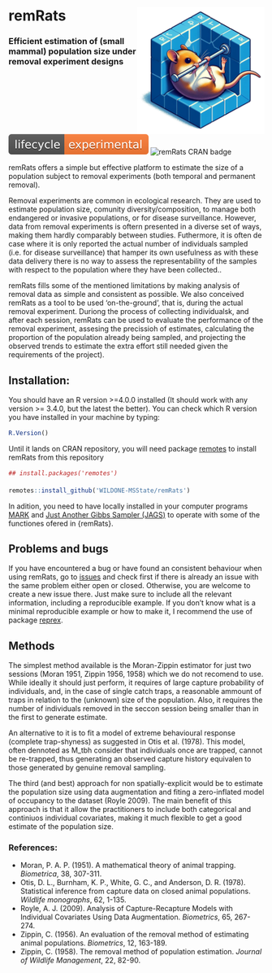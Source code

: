 
# remRats <img src='man/figures/logo.png' align="right" height="250" />

### Efficient estimation of (small mammal) population size under removal experiment designs

![remRats lifecycle](man/figures/lifecycle-experimental.svg) ![remRats
CRAN badge](man/figures/badge-cran.svg)

remRats offers a simple but effective platform to estimate the size of a
population subject to removal experiments (both temporal and permanent
removal).

Removal experiments are common in ecological research. They are used to
estimate population size, comunity diversity/composition, to manage both
endangered or invasive populations, or for disease surveillance.
However, data from removal experiments is oftern presented in a diverse
set of ways, making them hardly comparably between studies. Futhermore,
it is often de case where it is only reported the actual number of
individuals sampled (i.e. for disease surveillance) that hamper its own
usefulness as with these data delivery there is no way to assess the
representability of the samples with respect to the population where
they have been collected..

remRats fills some of the mentioned limitations by making analysis of
removal data as simple and consistent as possible. We also conceived
remRats as a tool to be used ‘on-the-ground’, that is, during the actual
removal experiment. Duriong the process of collecting individualsk, and
after each session, remRats can be used to evaluate the performance of
the removal experiment, assesing the precissioh of estimates,
calculating the proportion of the population already being sampled, and
projecting the observed trends to estimate the extra effort still needed
given the requirements of the project).

## Installation:

You should have an R version \>=4.0.0 installed (It should work with any
version \>= 3.4.0, but the latest the better). You can check which R
version you have installed in your machine by typing:

``` r
R.Version()
```

Until it lands on CRAN repository, you will need package
[remotes](https://cran.r-project.org/package=remotes) to install remRats
from this repository

``` r
## install.packages('remotes')

remotes::install_github('WILDONE-MSState/remRats')
```

In adition, you need to have locally installed in your computer programs
[MARK](http://www.phidot.org/software/mark/) and [Just Another Gibbs
Sampler (JAGS)](https://mcmc-jags.sourceforge.io/) to operate with some
of the functiones ofered in {remRats}.

## Problems and bugs

If you have encountered a bug or have found an consistent behaviour when
using remRats, go to
[issues](https://github.com/WILDONE-MSState/remRats/issues) and check
first if there is already an issue with the same problem either open or
closed. Otherwise, you are welcome to create a new issue there. Just
make sure to include all the relevant information, including a
reproducible example. If you don’t know what is a minimal reproducible
example or how to make it, I recommend the use of package
[reprex](https://cran.r-project.org/package=reprex).

## Methods

The simplest method available is the Moran-Zippin estimator for just two
sessions (Moran 1951, Zippin 1956, 1958) which we do not recomend to
use. While ideally it should just perform, it requires of large capture
probability of individuals, and, in the case of single catch traps, a
reasonable ammount of traps in relation to the (unknown) size of the
population. Also, it requires the number of individuals removed in the
seccon session being smaller than in the first to generate estimate.

An alternative to it is to fit a model of extreme behavioural response
(complete trap-shyness) as suggested in Otis et al. (1978). This model,
often dennoted as M\_tbh consider that individuals once are trapped,
cannot be re-trapped, thus generating an observed capture history
equivalen to those generated by genuine removal sampling.

The third (and best) approach for non spatially-explicit would be to
estimate the population size using data augmentation and fiting a
zero-inflated model of occupancy to the dataset (Royle 2009). The main
benefit of this approach is that it allow the practitioners to include
both categorical and continiuos individual covariates, making it much
flexible to get a good estimate of the population size.

### References:

  - Moran, P. A. P. (1951). A mathematical theory of animal trapping.
    *Biometrica*, 38, 307-311.
  - Otis, D. L., Burnham, K. P., White, G. C., and Anderson, D. R.
    (1978). Statistical inference from capture data on closed animal
    populations. *Wildlife monographs*, 62, 1-135.
  - Royle, A. J. (2009). Analysis of Capture-Recapture Models with
    Individual Covariates Using Data Augmentation. *Biometrics*, 65,
    267-274.
  - Zippin, C. (1956). An evaluation of the removal method of estimating
    animal populations. *Biometrics*, 12, 163-189.
  - Zippin, C. (1958). The removal method of population estimation.
    *Journal of Wildlife Management*, 22, 82-90.
